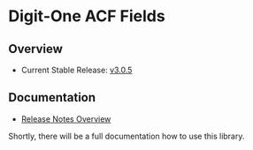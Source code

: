 # Digit-One ACF Fields

## Overview

* Current Stable Release: [v3.0.5]

## Documentation

* [Release Notes Overview](./docs/release-notes/Index.md)

Shortly, there will be a full documentation how to use this library.

[v3.0.5]: https://github.com/digit-one-dev/d1-acf-fields/releases/tag/v3.0.5
